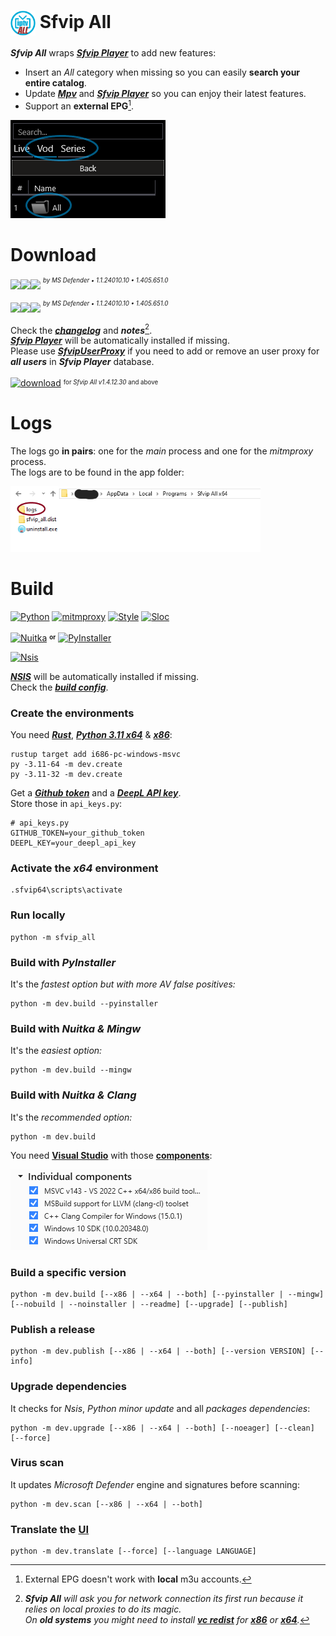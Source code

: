 # <kbd><img src="resources/Sfvip%20All.png" width="40" align="center"></kbd> Sfvip All
***Sfvip All*** wraps ***[Sfvip Player](https://github.com/K4L4Uz/SFVIP-Player/tree/master)*** to add new features: 
* Insert an _All_ category when missing so you can easily **search your entire catalog**.  
* Update ***[Mpv](https://mpv.io/)*** and ***[Sfvip Player](https://github.com/K4L4Uz/SFVIP-Player/tree/master)*** so you can enjoy their latest features. 
* Support an **external EPG**[^1].

<kbd><img src="resources/all.png"></kbd>

[^1]: External EPG doesn't work with **local** m3u accounts.
# Download
[<img src="https://custom-icon-badges.demolab.com/badge/Sfvip All v1.4.12.32-informational.svg?logo=download-cloud&logoSource=feather&logoColor=white&style=flat-square" height="28"><img src="https://img.shields.io/badge/x64-informational.svg?logo=Windows10&logoColor=lightblue&style=flat-square" height="28"><img src="https://custom-icon-badges.demolab.com/badge/clean-brightgreen.svg?logo=shield-check&logoColor=white&style=flat-square" height="28">](https://github.com/sebdelsol/sfvip-all/releases/download/Sfvip.All.1.4.12.32/Install.Sfvip.All.1.4.12.32.x64.exe)
<sup><sup>_by MS Defender • 1.1.24010.10 • 1.405.651.0_</sup></sup>

[<img src="https://custom-icon-badges.demolab.com/badge/Sfvip All v1.4.12.32-informational.svg?logo=download-cloud&logoSource=feather&logoColor=white&style=flat-square" height="28"><img src="https://img.shields.io/badge/x86-informational.svg?logo=Windows10&logoColor=lightblue&style=flat-square" height="28"><img src="https://custom-icon-badges.demolab.com/badge/clean-brightgreen.svg?logo=shield-check&logoColor=white&style=flat-square" height="28">](https://github.com/sebdelsol/sfvip-all/releases/download/Sfvip.All.1.4.12.32/Install.Sfvip.All.1.4.12.32.x86.exe)
<sup><sup>_by MS Defender • 1.1.24010.10 • 1.405.651.0_</sup></sup>

Check the [***changelog***](build/changelog.md) and ***notes***[^2].  
[***Sfvip Player***](https://github.com/K4L4Uz/SFVIP-Player/tree/master) will be automatically installed if missing.  
Please use [***SfvipUserProxy***](user_proxy_cmd) if you need to add or remove an user proxy for ***all users*** in ***Sfvip Player*** database.

[![download](https://img.shields.io/github/downloads/sebdelsol/sfvip-all/total?color=blue&label=Downloads&logo=github)](https://tooomm.github.io/github-release-stats/?username=sebdelsol&repository=sfvip-all) <sup><sub>for _Sfvip All v1.4.12.30_ and above</sub></sup>

[^2]:_**Sfvip All** will ask you for network connection its first run because it relies on local proxies to do its magic._  
_On **old systems** you might need to install [**vc redist**](https://learn.microsoft.com/en-GB/cpp/windows/latest-supported-vc-redist) for [**x86**](https://aka.ms/vs/17/release/vc_redist.x86.exe) or [**x64**](https://aka.ms/vs/17/release/vc_redist.x64.exe)._  

# Logs
The logs go **in pairs**: one for the _main_ process and one for the _mitmproxy_ process.  
The logs are to be found in the app folder:

<kbd><img src="resources/logs.png"  width="400"></kbd>  

# Build
[![Python](https://img.shields.io/badge/Python-3.11.8-fbdf79?logo=python&logoColor=fbdf79)](https://www.python.org/downloads/release/python-3118/)
[![mitmproxy](https://custom-icon-badges.demolab.com/badge/Mitmproxy-10.2.2-informational.svg?logo=mitmproxy)](https://mitmproxy.org/)
[![Style](https://custom-icon-badges.demolab.com/badge/Style-Black-000000.svg?logo=file-code&logoColor=a0a0a0)](https://black.readthedocs.io/en/stable/)
[![Sloc](https://custom-icon-badges.demolab.com/badge/Sloc-7963-000000.svg?logo=file-code&logoColor=a0a0a0)](https://api.codetabs.com/v1/loc/?github=sebdelsol/sfvip-all)

[![Nuitka](https://custom-icon-badges.demolab.com/badge/Nuitka-2.0.5-informational.svg?logo=tools&logoColor=61dafb)](https://nuitka.net/)
<sup><sub>**or**</sub></sup>
[![PyInstaller](https://custom-icon-badges.demolab.com/badge/PyInstaller-6.4.0-informational.svg?logo=tools&logoColor=61dafb)](https://pyinstaller.org/en/stable/)

[![Nsis](https://img.shields.io/badge/Nsis-3.09-informational?logo=NSIS&logoColor=fbdf79)](https://nsis.sourceforge.io/Download)

[***NSIS***](https://nsis.sourceforge.io/Download) will be automatically installed if missing.  
Check the [***build config***](build_config.py).

### Create the environments
You need [***Rust***](https://www.rust-lang.org/fr), [***Python 3.11 x64***](https://www.python.org/ftp/python/3.11.8/python-3.11.8-amd64.exe) & [***x86***](https://www.python.org/ftp/python/3.11.8/python-3.11.8.exe):
```console
rustup target add i686-pc-windows-msvc
py -3.11-64 -m dev.create
py -3.11-32 -m dev.create
```
Get a [***Github token***](https://docs.github.com/en/authentication/keeping-your-account-and-data-secure/managing-your-personal-access-tokens#personal-access-tokens-classic) and a [***DeepL API key***](https://www.deepl.com/en/docs-api/).  
Store those in `api_keys.py`:
```python3
# api_keys.py
GITHUB_TOKEN=your_github_token
DEEPL_KEY=your_deepl_api_key
```

### Activate the _x64_ environment
```console
.sfvip64\scripts\activate
```
### Run locally
```console
python -m sfvip_all
```
### Build with ***PyInstaller***
It's the _fastest option but with more AV false positives:_
```console
python -m dev.build --pyinstaller
```
### Build with ***Nuitka & Mingw***
It's the _easiest option:_
```console
python -m dev.build --mingw
```
### Build with ***Nuitka & Clang***
It's the _recommended option:_
```console
python -m dev.build
```
You need [**Visual Studio**](https://www.visualstudio.com/en-us/downloads/download-visual-studio-vs.aspx) with those [**components**](resources/.vsconfig):

<kbd><img src="resources/VS.png"></kbd>

### Build a specific version
```console
python -m dev.build [--x86 | --x64 | --both] [--pyinstaller | --mingw] [--nobuild | --noinstaller | --readme] [--upgrade] [--publish]
```
### Publish a release
```console
python -m dev.publish [--x86 | --x64 | --both] [--version VERSION] [--info]
```
### Upgrade dependencies
It checks for _Nsis_, _Python minor update_ and all _packages dependencies_:
```console
python -m dev.upgrade [--x86 | --x64 | --both] [--noeager] [--clean] [--force]
```
### Virus scan
It updates _Microsoft Defender_ engine and signatures before scanning:
```console
python -m dev.scan [--x86 | --x64 | --both]
```
### Translate the [**UI**](translations/loc/texts.py)
```console
python -m dev.translate [--force] [--language LANGUAGE]
```
